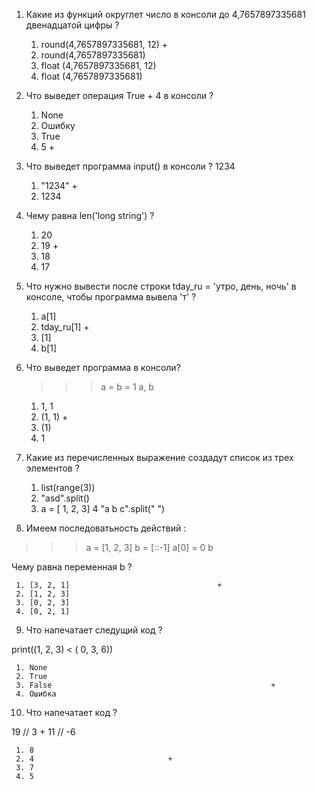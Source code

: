1. Какие из функций округлет число в консоли до 4,7657897335681 двенадцатой цифры ?

     1. round(4,7657897335681, 12)                      +
     2. round(4,7657897335681)
     3. float (4,7657897335681, 12)
     4. float (4,7657897335681)
2. Что выведет операция True + 4 в консоли ?
     
     1. None
     2. Ошибку
     3. True
     4. 5                                     +
     
3. Что выведет программа input() в консоли ?
                         1234 

     1. "1234"                                +
     2. 1234
     
4. Чему равна len('long string') ?
     
     1. 20
     2. 19                                +
     3. 18
     4. 17
     
5. Что нужно вывести после строки tday_ru = 'утро, день, ночь' в консоле, чтобы программа вывела 'т' ?
  
     1. a[1]
     2. tday_ru[1]                                               +                            
     3. [1]
     4. b[1]
     
6. Что выведет программа в консоли? 

   >>> a = b = 1
   >>> a, b
   
     1. 1, 1
     2. (1, 1)                                       +
     3. (1)
     4. 1

7. Какие из перечисленных выражение создадут список из трех элементов ?

     1. list(range(3))
     2. "asd".split()
     3. a = [ 1, 2, 3]
     4 "a b c".split(" ")
     
8. Имеем последоватьность действий :

  >>> a = [1, 2, 3]
  >>> b = [::-1]
  >>> a[0] = 0
  >>> b
  
  Чему равна переменная b ?
  
     1. [3, 2, 1]                                 +
     2. [1, 2, 3]
     3. [0, 2, 3]
     4. [0, 2, 1]
     
9. Что напечатает следущий код ?

print((1, 2, 3) < ( 0, 3, 6))

     1. None
     2. True     
     3. False                                                 +
     4. Ошибка
     
10.  Что напечатает код ?
 
 19 // 3 + 11 // -6
  
     1. 8
     2. 4                              +
     3. 7
     4. 5
 
  
     


     
